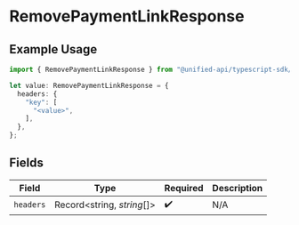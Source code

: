 # RemovePaymentLinkResponse

## Example Usage

```typescript
import { RemovePaymentLinkResponse } from "@unified-api/typescript-sdk/sdk/models/operations";

let value: RemovePaymentLinkResponse = {
  headers: {
    "key": [
      "<value>",
    ],
  },
};
```

## Fields

| Field                      | Type                       | Required                   | Description                |
| -------------------------- | -------------------------- | -------------------------- | -------------------------- |
| `headers`                  | Record<string, *string*[]> | :heavy_check_mark:         | N/A                        |